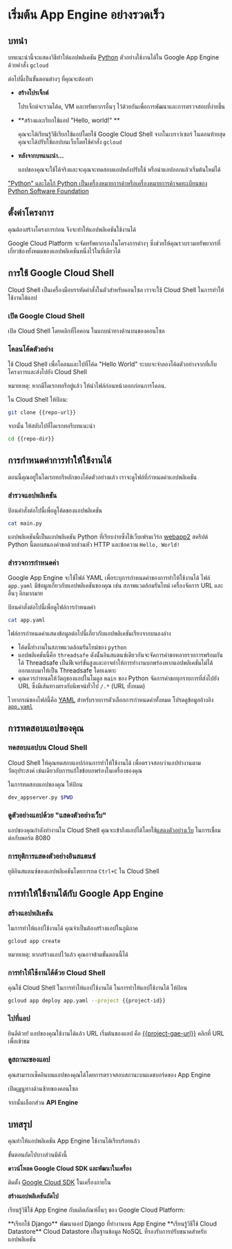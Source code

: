 # เริ่มต้น App Engine อย่างรวดเร็ว

<walkthrough-tutorial-url url="https://cloud.google.com/appengine/docs/python/quickstart"></walkthrough-tutorial-url>
<walkthrough-watcher-constant value="https://github.com/GoogleCloudPlatform/python-docs-samples" key="repo-url"></walkthrough-watcher-constant>
<walkthrough-watcher-constant value="python-docs-samples/appengine/standard/hello_world" key="repo-dir"></walkthrough-watcher-constant>

## บทนำ

บทแนะนำนี้จะแสดงวิธีทำให้แอปพลิเคชัน [Python](https://python.org/)
ตัวอย่างใช้งานได้ใน Google App Engine ด้วยคำสั่ง `gcloud`

ต่อไปนี้เป็นขั้นตอนต่างๆ ที่คุณจะต้องทำ

  *  **สร้างโปรเจ็กต์**

     โปรเจ็กต์จะรวมโค้ด, VM และทรัพยากรอื่นๆ ไว้ด้วยกันเพื่อการพัฒนาและการตรวจสอบที่ง่ายขึ้น

  *  **สร้างและเรียกใช้แอป "Hello, world!" **

     คุณจะได้เรียนรู้วิธีเรียกใช้แอปโดยใช้ Google Cloud Shell จากในเบราว์เซอร์ ในตอนท้ายสุดคุณจะได้ปรับใช้แอปบนเว็บโดยใช้คำสั่ง `gcloud`

  *  **หลังจากบทแนะนำ...**

     แอปของคุณจะใช้ได้จริงและจะคุณจะทดสอบแอปหลังปรับใช้ หรือนำแอปออกแล้วเริ่มต้นใหม่ได้

["Python" และโลโก้ Python เป็นเครื่องหมายการค้าหรือเครื่องหมายการค้าจดทะเบียนของ
Python Software Foundation](walkthrough://footnote)

## ตั้งค่าโครงการ

คุณต้องสร้างโครงการก่อน จึงจะทำให้แอปพลิเคชันใช้งานได้

Google Cloud Platform จะจัดทรัพยากรลงในโครงการต่างๆ ซึ่งช่วยให้คุณรวบรวมทรัพยากรที่เกี่ยวข้องทั้งหมดของแอปพลิเคชันหนึ่งไว้ในที่เดียวได้

<walkthrough-devshell-precreate></walkthrough-devshell-precreate>

<walkthrough-project-setup></walkthrough-project-setup>

## การใช้ Google Cloud Shell

Cloud Shell เป็นเครื่องมือบรรทัดคำสั่งในตัวสำหรับคอนโซล เราจะใช้ Cloud Shell ในการทำให้ใช้งานได้แอป

### เปิด Google Cloud Shell

เปิด Cloud Shell โดยคลิกที่ไอคอน
<walkthrough-cloud-shell-icon></walkthrough-cloud-shell-icon>
[][spotlight-open-devshell]ในแถบนำทางด้านบนของคอนโซล

### โคลนโค้ดตัวอย่าง

ใช้ Cloud Shell เพื่อโคลนและไปที่โค้ด "Hello World" ระบบจะจำลองโค้ดตัวอย่างจากที่เก็บโครงการและส่งไปยัง Cloud Shell

หมายเหตุ: หากมีไดเรกทอรีอยู่แล้ว ให้นำไฟล์ก่อนหน้าออกก่อนการโคลน.

ใน Cloud Shell ให้ป้อน:

```bash
git clone {{repo-url}}
```

จากนั้น ให้สลับไปที่ไดเรกทอรีบทแนะนำ

```bash
cd {{repo-dir}}
```

## การกำหนดค่าการทำให้ใช้งานได้

ตอนนี้คุณอยู่ในไดเรกทอรีหลักของโค้ดตัวอย่างแล้ว เราจะดูไฟล์ที่กำหนดค่าแอปพลิเคชัน

### สำรวจแอปพลิเคชัน

ป้อนคำสั่งต่อไปนี้เพื่อดูโค้ดของแอปพลิเคชัน

```bash
cat main.py
```

แอปพลิเคชันนี้เป็นแอปพลิเคชัน Python ที่เรียบง่ายซึ่งใช้เว็บเฟรมเวิร์ก [webapp2](https://webapp2.readthedocs.io/) สคริปต์ Python นี้ตอบสนองคำขอด้วยส่วนหัว HTTP และข้อความ `Hello, World!`

### สำรวจการกำหนดค่า

Google App Engine จะใช้ไฟล์ YAML เพื่อระบุการกำหนดค่าของการทำให้ใช้งานได้
ไฟล์ `app.yaml` มีข้อมูลเกี่ยวกับแอปพลิเคชันของคุณ เช่น สภาพแวดล้อมรันไทม์ เครื่องจัดการ URL และอื่นๆ อีกมากมาย

ป้อนคำสั่งต่อไปนี้เพื่อดูไฟล์การกำหนดค่า

```bash
cat app.yaml
```

ไฟล์การกำหนดค่าแสดงข้อมูลต่อไปนี้เกี่ยวกับแอปพลิเคชันเรียงจากบนลงล่าง

  *  โค้ดนี้ทำงานในสภาพแวดล้อมรันไทม์ของ `python`
  *  แอปพลิเคชันนี้คือ `threadsafe` ดังนั้นอินสแตนซ์เดียวกันจะจัดการคำขอหลายรายการพร้อมกันได้ Threadsafe เป็นฟีเจอร์ขั้นสูงและอาจทำให้การทำงานบกพร่องหากแอปพลิเคชันไม่ได้ออกแบบมาให้เป็น Threadsafe โดยเฉพาะ
  *  คุณควรกำหนดให้วัตถุของแอปในโมดูล `main` ของ Python จัดการคำขอทุกรายการที่ส่งไปยัง URL ซึ่งมีเส้นทางตรงกับนิพจน์ทั่วไป `/.*` (URL ทั้งหมด)

ไวยากรณ์ของไฟล์นี้คือ [YAML](http://www.yaml.org) สำหรับรายการตัวเลือกการกำหนดค่าทั้งหมด โปรดดูข้อมูลอ้างอิง [`app.yaml`][app-yaml-reference]

## การทดสอบแอปของคุณ

### ทดสอบแอปบน Cloud Shell

Cloud Shell ให้คุณทดสอบแอปก่อนการทำให้ใช้งานได้ เพื่อตรวจสอบว่าแอปทำงานตามวัตถุประสงค์ เช่นเดียวกับการแก้ไขข้อบกพร่องในเครื่องของคุณ

ในการทดสอบแอปของคุณ ให้ป้อน

```bash
dev_appserver.py $PWD
```

### ดูตัวอย่างแอปด้วย "แสดงตัวอย่างเว็บ"

แอปของคุณกำลังทำงานใน Cloud Shell คุณจะเข้าถึงแอปได้โดยใช้[แสดงตัวอย่างเว็บ][spotlight-web-preview]
<walkthrough-web-preview-icon></walkthrough-web-preview-icon> ในการเชื่อมต่อกับพอร์ต 8080

### การยุติการแสดงตัวอย่างอินสแตนซ์

ยุติอินสแตนซ์ของแอปพลิเคชันโดยการกด `Ctrl+C` ใน Cloud
Shell

## การทำให้ใช้งานได้กับ Google App Engine

### สร้างแอปพลิเคชัน

ในการทำให้แอปใช้งานได้ คุณจำเป็นต้องสร้างแอปในภูมิภาค

```bash
gcloud app create
```

หมายเหตุ: หากสร้างแอปไว้แล้ว คุณอาจข้ามขั้นตอนนี้ได้

### การทำให้ใช้งานได้ด้วย Cloud Shell

คุณใช้ Cloud Shell ในการทำให้แอปใช้งานได้ ในการทำให้แอปใช้งานได้ ให้ป้อน

```bash
gcloud app deploy app.yaml --project {{project-id}}
```

### ไปที่แอป

ยินดีด้วย! แอปของคุณใช้งานได้แล้ว URL เริ่มต้นของแอป คือ [{{project-gae-url}}](http://{{project-gae-url}}) คลิกที่ URL เพื่อเข้าชม

### ดูสถานะของแอป

คุณสามารถเช็คอินบนแอปของคุณได้โดยการตรวจสอบสถานะบนแดชบอร์ดของ App Engine

เปิด[เมนู][spotlight-console-menu]ทางด้านซ้ายของคอนโซล

จากนั้นเลือกส่วน **API Engine**

<walkthrough-menu-navigation sectionid="APPENGINE_SECTION"></walkthrough-menu-navigation>

## บทสรุป

<walkthrough-conclusion-trophy></walkthrough-conclusion-trophy>

คุณทำให้แอปพลิเคชัน App Engine ใช้งานได้เรียบร้อยแล้ว

ขั้นตอนถัดไปบางส่วนมีดังนี้

**ดาวน์โหลด Google Cloud SDK และพัฒนาในเครื่อง**

ติดตั้ง [Google Cloud SDK][cloud-sdk-installer] ในเครื่องภายใน

**สร้างแอปพลิเคชันถัดไป**

เรียนรู้วิธีใช้ App Engine กับผลิตภัณฑ์อื่นๆ ของ Google Cloud Platform:

<walkthrough-tutorial-card label="Django" url="python/django/appengine" icon="APPENGINE_SECTION">
  **เรียกใช้ Django**
  พัฒนาแอป Django ที่ทำงานบน App Engine
</walkthrough-tutorial-card>

<walkthrough-tutorial-card label="พื้นที่เก็บข้อมูล" url="appengine/docs/python/datastore/" icon="DATASTORE_SECTION">
  **เรียนรู้วิธีใช้ Cloud Datastore**
  Cloud Datastore เป็นฐานข้อมูล NoSQL ที่รองรับการปรับขนาดสำหรับแอปพลิเคชัน
</walkthrough-tutorial-card>

[app-yaml-reference]: https://cloud.google.com/appengine/docs/standard/python/config/appref
[cloud-sdk-installer]: https://cloud.google.com/sdk/downloads#interactive
[spotlight-console-menu]: walkthrough://spotlight-pointer?spotlightId=console-nav-menu
[spotlight-open-devshell]: walkthrough://spotlight-pointer?spotlightId=devshell-activate-button
[spotlight-web-preview]: walkthrough://spotlight-pointer?spotlightId=devshell-web-preview-button
